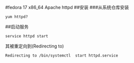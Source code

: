 

#fedora 17 x86_64 Apache
httpd
##安装
###从系统仓库安装 

	yum httpd?

##启动服务

	service httpd start
其被重定向到(Redirecting to)

	Redirecting to /bin/systemctl  start httpd.service
